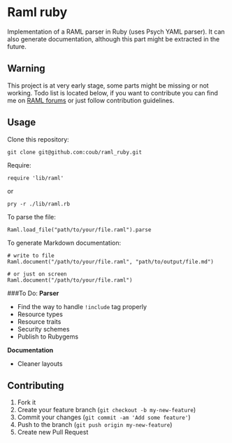 # Raml ruby

Implementation of a RAML parser in Ruby (uses Psych YAML parser). It
can also generate documentation, although this part might be extracted in the future.


<!---
## Installation

Add this line to your application's Gemfile:

    gem 'raml-ruby'

And then execute:

    $ bundle

Or install it yourself as:

    $ gem install raml-ruby
-->

## Warning

This project is at very early stage, some parts might be missing or not working. Todo list is located below, if you want to contribute you can find me on [RAML forums](http://forums.raml.org/t/ruby-rails-tooling/49) or just follow contribution guidelines.

## Usage

Clone this repository:

```
git clone git@github.com:coub/raml_ruby.git
```

Require:

```
require 'lib/raml'
```

or

```
pry -r ./lib/raml.rb
```

To parse the file:

```
Raml.load_file("path/to/your/file.raml").parse
```

To generate Markdown documentation:

```
# write to file
Raml.document("/path/to/your/file.raml", "path/to/output/file.md")

# or just on screen
Raml.document("/path/to/your/file.raml")
```

###To Do:
**Parser**

- Find the way to handle `!include` tag properly
- Resource types
- Resource traits
- Security schemes
- Publish to Rubygems

**Documentation**

- Cleaner layouts

## Contributing

1. Fork it
2. Create your feature branch (`git checkout -b my-new-feature`)
3. Commit your changes (`git commit -am 'Add some feature'`)
4. Push to the branch (`git push origin my-new-feature`)
5. Create new Pull Request
